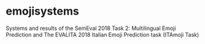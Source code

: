 # emojisystems
Systems and results of the SemEval 2018 Task 2: Multilingual Emoji Prediction and The EVALITA 2018 Italian Emoji Prediction task (ITAmoji Task)
